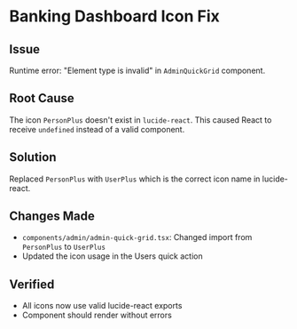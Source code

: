 # Banking Dashboard Icon Fix

## Issue
Runtime error: "Element type is invalid" in `AdminQuickGrid` component.

## Root Cause
The icon `PersonPlus` doesn't exist in `lucide-react`. This caused React to receive `undefined` instead of a valid component.

## Solution
Replaced `PersonPlus` with `UserPlus` which is the correct icon name in lucide-react.

## Changes Made
- `components/admin/admin-quick-grid.tsx`: Changed import from `PersonPlus` to `UserPlus`
- Updated the icon usage in the Users quick action

## Verified
- All icons now use valid lucide-react exports
- Component should render without errors

